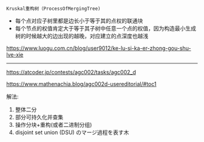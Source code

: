 `Kruskal重构树（ProcessOfMergingTree)`

- 每个点对应子树里都是边长小于等于其的点权的联通块
- 每个节点的权值肯定大于等于其子树中任意一个点的权值，因为构造最小生成树的时候越大的边出现的越晚，对应建立的点深度也越浅

https://www.luogu.com.cn/blog/user9012/ke-lu-si-ka-er-zhong-gou-shu-lve-xie

---

https://atcoder.jp/contests/agc002/tasks/agc002_d

https://www.mathenachia.blog/agc002d-usereditorial/#toc1

解法:

1. 整体二分
2. 部分可持久化并查集
3. 操作分块+重构(或者二进制分组)
4. disjoint set union (DSU) のマージ過程を表す木
